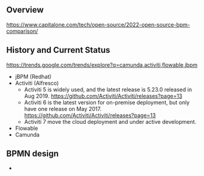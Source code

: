 ## Overview  
https://www.capitalone.com/tech/open-source/2022-open-source-bpm-comparison/  

## History and Current Status  
https://trends.google.com/trends/explore?q=camunda,activiti,flowable,jbpm  
- jBPM (Redhat)
- Activiti (Alfresco)
  - Activiti 5 is widely used, and the latest release is 5.23.0 released in Aug 2019.
    https://github.com/Activiti/Activiti/releases?page=13  
  - Activiti 6 is the latest version for on-premise deployment, but only have one release on May 2017.  
    https://github.com/Activiti/Activiti/releases?page=13  
  - Activiti 7 move the cloud deployment and under active development.
- Flowable
- Camunda

## BPMN design
- 